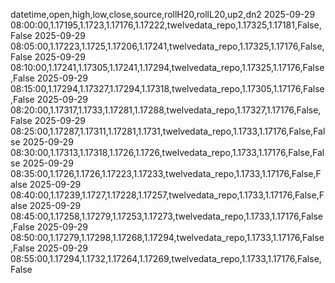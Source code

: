 datetime,open,high,low,close,source,rollH20,rollL20,up2,dn2
2025-09-29 08:00:00,1.17195,1.1723,1.17176,1.17222,twelvedata_repo,1.17325,1.17181,False,False
2025-09-29 08:05:00,1.17223,1.1725,1.17206,1.17241,twelvedata_repo,1.17325,1.17176,False,False
2025-09-29 08:10:00,1.17241,1.17305,1.17241,1.17294,twelvedata_repo,1.17325,1.17176,False,False
2025-09-29 08:15:00,1.17294,1.17327,1.17294,1.17318,twelvedata_repo,1.17305,1.17176,False,False
2025-09-29 08:20:00,1.17317,1.1733,1.17281,1.17288,twelvedata_repo,1.17327,1.17176,False,False
2025-09-29 08:25:00,1.17287,1.17311,1.17281,1.1731,twelvedata_repo,1.1733,1.17176,False,False
2025-09-29 08:30:00,1.17313,1.17318,1.1726,1.1726,twelvedata_repo,1.1733,1.17176,False,False
2025-09-29 08:35:00,1.1726,1.1726,1.17223,1.17233,twelvedata_repo,1.1733,1.17176,False,False
2025-09-29 08:40:00,1.17239,1.1727,1.17228,1.17257,twelvedata_repo,1.1733,1.17176,False,False
2025-09-29 08:45:00,1.17258,1.17279,1.17253,1.17273,twelvedata_repo,1.1733,1.17176,False,False
2025-09-29 08:50:00,1.17279,1.17298,1.17268,1.17294,twelvedata_repo,1.1733,1.17176,False,False
2025-09-29 08:55:00,1.17294,1.1732,1.17264,1.17269,twelvedata_repo,1.1733,1.17176,False,False
